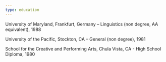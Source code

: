 ```yaml
---
type: education
---
```


University of Maryland, Frankfurt, Germany – Linguistics (non degree, AA equivalent), 1988

University of the Pacific, Stockton, CA – General (non degree), 1981

School for the Creative and Performing Arts, Chula Vista, CA - High School Diploma, 1980
